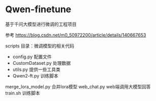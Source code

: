# Qwen-finetune
基于千问大模型进行微调的工程项目

参考 
https://blog.csdn.net/m0_50972200/article/details/140667653

scripts 目录：微调模型的相关代码
- config.py  配置文件
- CustomDataset.py 处理数据
- utils.py  提供一些工具类
- Qwen2-ft.py 训练脚本

merge_lora_model.py 合并lora模型
web_chat.py web端调用大模型回答
train.sh 训练脚本